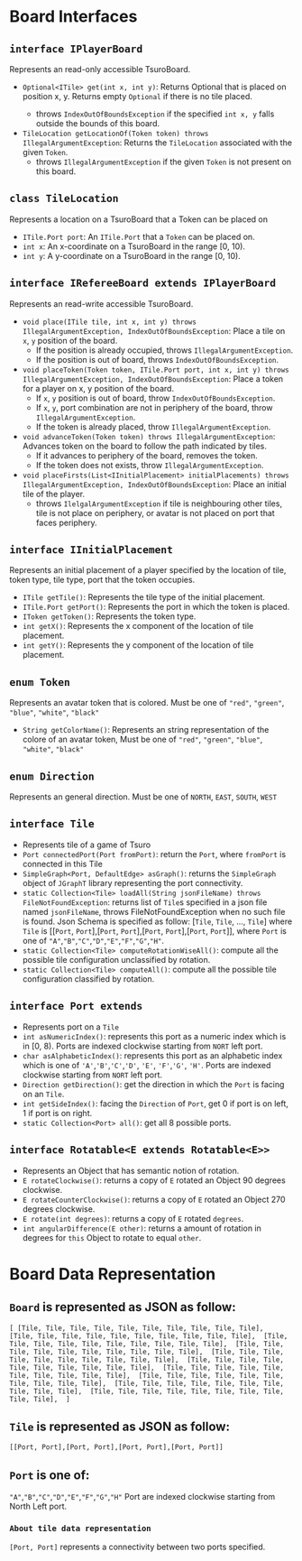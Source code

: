 # Board Interfaces

## `interface IPlayerBoard`
Represents an read-only accessible TsuroBoard.
- `Optional<ITile> get(int x, int y)`: Returns Optional<ITile> that is placed on position x, y. Returns empty `Optional` if there is no tile placed.
	- throws `IndexOutOfBoundsException` if the specified `int x, y` falls outside the bounds of this board.
- `TileLocation getLocationOf(Token token) throws IllegalArgumentException`: Returns the `TileLocation` associated with the given `Token`.
	- throws `IllegalArgumentException` if the given `Token` is not present on this board.

## `class TileLocation`
Represents a location on a TsuroBoard that a Token can be placed on
- `ITile.Port port`: An `ITile.Port` that a `Token` can be placed on.
- `int x`: An x-coordinate on a TsuroBoard in the range [0, 10).
- `int y`: A y-coordinate on a TsuroBoard in the range [0, 10).

## `interface IRefereeBoard extends IPlayerBoard`
Represents an read-write accessible TsuroBoard.
- `void place(ITile tile, int x, int y) throws IllegalArgumentException, IndexOutOfBoundsException`: Place a tile on `x`, `y` position of the board.
	- If the position is already occupied, throws `IllegalArgumentException`.
	- If the position is out of board, throws `IndexOutOfBoundsException`.
- `void placeToken(Token token, ITile.Port port, int x, int y) throws IllegalArgumentException, IndexOutOfBoundsException`: Place a token for a player on x, y position of the board.
	- If `x`, `y` position is out of board, throw `IndexOutOfBoundsException`.
	- If `x`, `y`, port combination are not in periphery of the board, throw `IllegalArgumentException`.
	- If the token is already placed, throw `IllegalArgumentException`.
- `void advanceToken(Token token) throws IllegalArgumentException`: Advances token on the board to follow the path indicated by tiles.
	- If it advances to periphery of the board, removes the token.
	- If the token does not exists, throw `IllegalArgumentException`.
- `void placeFirsts(List<IInitialPlacement> initialPlacements) throws IllegalArgumentException, IndexOutOfBoundsException`: Place an initial tile of the player. 
	- throws `IlelgalArgumentException` if tile is neighbouring other tiles, tile is not place on periphery, or avatar is not placed on port that faces periphery.

## `interface IInitialPlacement` 
Represents an initial placement of a player specified by the location of tile, token type, tile type, port that the token occupies.
- `ITile getTile()`: Represents the tile type of the initial placement.
- `ITile.Port getPort()`: Represents the port in which the token is placed.
- `IToken getToken()`: Represents the token type.
- `int getX()`: Represents the x component of the location of tile placement.
- `int getY()`: Represents the y component of the location of tile placement.

## `enum Token`
Represents an avatar token that is colored. Must be one of `"red"`, `"green"`, `"blue"`, `"white"`, `"black"`
- `String getColorName()`: Represents an string representation of the colore of an avatar token, Must be one of `"red"`, `"green"`, `"blue"`, `"white"`, `"black"`

## `enum Direction`
Represents an general direction. Must be one of `NORTH`, `EAST`, `SOUTH`, `WEST`

## `interface Tile`
- Represents tile of a game of Tsuro
- `Port connectedPort(Port fromPort)`: return the `Port`, where `fromPort` is connected in this Tile
- `SimpleGraph<Port, DefaultEdge> asGraph()`: returns the `SimpleGraph` object of `JGraphT` library representing the port connectivity.
- `static Collection<Tile> loadAll(String jsonFileName) throws FileNotFoundException`: returns list of `Tile`s specified in a json file named `jsonFileName`, throws FileNotFoundException when no such file is found. Json Schema is specified as follow: [`Tile`, `Tile`, ..., `Tile`] where `Tile` is [[`Port`, `Port`],[`Port`, `Port`],[`Port`, `Port`],[`Port`, `Port`]], where `Port` is one of `"A"`,`"B"`,`"C"`,`"D"`,`"E"`,`"F"`,`"G"`,`"H"`.
- `static Collection<Tile> computeRotationWiseAll()`: compute all the possible tile configuration unclassified by rotation.
- `static Collection<Tile> computeAll()`: compute all the possible tile configuration classified by rotation.

## `interface Port extends`
- Represents port on a `Tile`
- `int asNumericIndex()`: represents this port as a numeric index which is in [0, 8). Ports are indexed clockwise starting from `NORT` left port.
- `char asAlphabeticIndex()`: represents this port as an alphabetic index which is one of `'A'`,`'B'`,`'C'`,`'D'`, `'E'`, `'F'`,`'G'`, `'H'`. Ports are indexed clockwise starting from `NORT` left port.
- `Direction getDirection()`: get the direction in which the `Port` is facing on an `Tile`.
- `int getSideIndex()`: facing the `Direction` of `Port`, get 0 if port is on left, 1 if port is on right.
- `static Collection<Port> all()`: get all 8 possible ports.

## `interface Rotatable<E extends Rotatable<E>>`
- Represents an Object that has semantic notion of rotation.
- `E rotateClockwise()`: returns a copy of `E` rotated an Object 90 degrees clockwise.
- `E rotateCounterClockwise()`: returns a copy of `E` rotated an Object 270 degrees clockwise.
- `E rotate(int degrees)`: returns a copy of `E` rotated `degrees`.
- `int angularDifference(E other)`: returns a amount of rotation in degrees for `this` Object to rotate to equal `other`.

# Board Data Representation
## `Board` is represented as JSON as follow:
`[
[Tile, Tile, Tile, Tile, Tile, Tile, Tile, Tile, Tile, Tile], 
[Tile, Tile, Tile, Tile, Tile, Tile, Tile, Tile, Tile, Tile], 
[Tile, Tile, Tile, Tile, Tile, Tile, Tile, Tile, Tile, Tile], 
[Tile, Tile, Tile, Tile, Tile, Tile, Tile, Tile, Tile, Tile], 
[Tile, Tile, Tile, Tile, Tile, Tile, Tile, Tile, Tile, Tile], 
[Tile, Tile, Tile, Tile, Tile, Tile, Tile, Tile, Tile, Tile], 
[Tile, Tile, Tile, Tile, Tile, Tile, Tile, Tile, Tile, Tile], 
[Tile, Tile, Tile, Tile, Tile, Tile, Tile, Tile, Tile, Tile], 
[Tile, Tile, Tile, Tile, Tile, Tile, Tile, Tile, Tile, Tile], 
[Tile, Tile, Tile, Tile, Tile, Tile, Tile, Tile, Tile, Tile], 
]`
## `Tile` is represented as JSON as follow:
`[[Port, Port],[Port, Port],[Port, Port],[Port, Port]]`
## `Port` is one of:
`"A"`,`"B"`,`"C"`,`"D"`,`"E"`,`"F"`,`"G"`,`"H"`
Port are indexed clockwise starting from North Left port.
### `About tile data representation`
`[Port, Port]` represents a connectivity between two ports specified.

